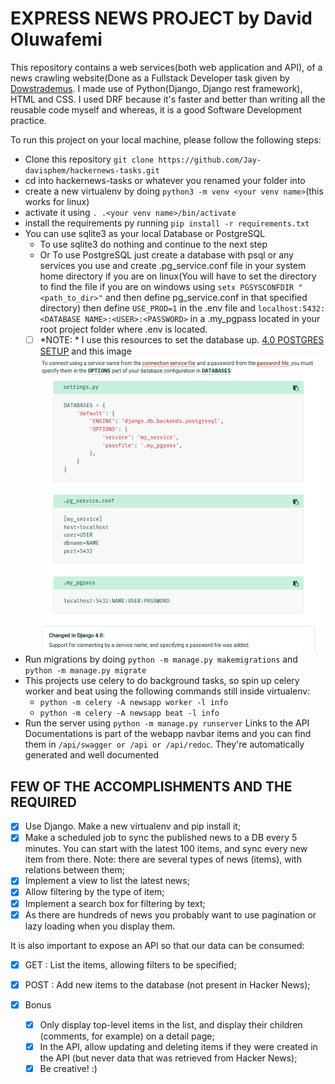# EXPRESS NEWS PROJECT by David Oluwafemi

This repository contains a web services(both web application and API), of a news crawling website(Done as a Fullstack Developer task given by [Dowstrademus](https://www.drattraderapp.com/).
I made use of Python(Django, Django rest framework), HTML and CSS. I used DRF because it's faster and better than writing all the reusable code myself and whereas, it is a good Software Development practice.

To run this project on your local machine, please follow the following steps:

* Clone this repository ```git clone https://github.com/Jay-davisphem/hackernews-tasks.git```
* cd into hackernews-tasks or whatever you renamed your folder into
* create a new virtualenv by doing ```python3 -m venv <your venv name>```(this works for linux)
* activate it using ```. .<your venv name>/bin/activate```
* install the requirements py running ```pip install -r requirements.txt```
* You can use sqlite3 as your local Database or PostgreSQL
  * To use sqlite3 do nothing and continue to the next step
  * Or To use PostgreSQL just create a database with psql or any services you use and create .pg_service.conf file in your system home directory if you are on linux(You will have to set the directory to find the file if you are on windows using ```setx PGSYSCONFDIR "<path_to_dir>"``` and then define pg_service.conf in that specified directory) then define ```USE_PROD=1``` in the .env file and ```localhost:5432:<DATABASE NAME>:<USER>:<PASSWORD>``` in a .my_pgpass located in your root project folder where .env is located.
  - [ ] *NOTE: * I use this resources to set the database up. [4.0 POSTGRES SETUP](https://docs.djangoproject.com/en/4.0/ref/databases/#postgresql-notes) and this image
  ![POSTGRES SETTING IMAGE](/static/img/database_guide.png)

* Run migrations by doing ```python -m manage.py makemigrations``` and ```python -m manage.py migrate```
* This projects use celery to do background tasks, so spin up celery worker and beat using the following commands still inside virtualenv:
  * ```python -m celery -A newsapp worker -l info```
  * ```python -m celery -A newsapp beat -l info```
* Run the server using ```python -m manage.py runserver```
Links to the API Documentations is part of the webapp navbar items and you can find them in ```/api/swagger or /api or /api/redoc```. They're  automatically generated and well documented


## FEW OF THE ACCOMPLISHMENTS AND THE REQUIRED

  - [x] Use Django. Make a new virtualenv and pip install it;
  - [x] Make a scheduled job to sync the published news to a DB every 5 minutes. You can start with the latest 100 items, and sync every new item from there. Note: there are several types of news (items), with relations between them;
  - [x] Implement a view to list the latest news;
  - [x] Allow filtering by the type of item;
  - [x] Implement a search box for filtering by text;
  - [x] As there are hundreds of news you probably want to use pagination or lazy loading when you display them.

It is also important to expose an API so that our data can be consumed:

  - [x] GET  : List the items, allowing filters to be specified;
  - [x] POST  : Add new items to the database (not present in Hacker News);

- [x] Bonus

  - [x] Only display top-level items in the list, and display their children (comments, for example) on a detail page;
  - [x] In the API, allow updating and deleting items if they were created in the API (but never data that was retrieved from Hacker News);
  - [x] Be creative! :)
